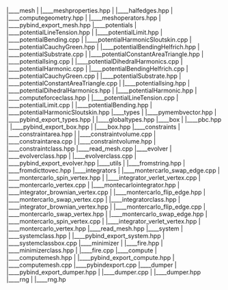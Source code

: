 |____mesh
| |____meshproperties.hpp
| |____halfedges.hpp
| |____computegeometry.hpp
| |____meshoperators.hpp
| |____pybind_export_mesh.hpp
|____potentials
| |____potentialLineTension.hpp
| |____potentialLimit.hpp
| |____potentialBending.cpp
| |____potentialHarmonicSloutskin.cpp
| |____potentialCauchyGreen.hpp
| |____potentialBendingHelfrich.hpp
| |____potentialSubstrate.cpp
| |____potentialConstantAreaTriangle.hpp
| |____potentialIsing.cpp
| |____potentialDihedralHarmonics.cpp
| |____potentialHarmonic.cpp
| |____potentialBendingHelfrich.cpp
| |____potentialCauchyGreen.cpp
| |____potentialSubstrate.hpp
| |____potentialConstantAreaTriangle.cpp
| |____potentialIsing.hpp
| |____potentialDihedralHarmonics.hpp
| |____potentialHarmonic.hpp
| |____computeforceclass.hpp
| |____potentialLineTension.cpp
| |____potentialLimit.cpp
| |____potentialBending.hpp
| |____potentialHarmonicSloutskin.hpp
|____types
| |____pymembvector.hpp
| |____pybind_export_types.hpp
| |____globaltypes.hpp
|____box
| |____pbc.hpp
| |____pybind_export_box.hpp
| |____box.hpp
|____constraints
| |____constraintarea.hpp
| |____constraintvolume.cpp
| |____constraintarea.cpp
| |____constraintvolume.hpp
| |____constraintclass.hpp
|____read_mesh.cpp
|____evolver
| |____evolverclass.hpp
| |____evolverclass.cpp
| |____pybind_export_evolver.hpp
|____utils
| |____fromstring.hpp
| |____fromdicttovec.hpp
|____integrators
| |____montercarlo_swap_edge.cpp
| |____montercarlo_spin_vertex.hpp
| |____integrator_verlet_vertex.cpp
| |____montercarlo_vertex.cpp
| |____montecarlointegrator.hpp
| |____integrator_brownian_vertex.cpp
| |____montercarlo_flip_edge.hpp
| |____montercarlo_swap_vertex.cpp
| |____integratorclass.hpp
| |____integrator_brownian_vertex.hpp
| |____montercarlo_flip_edge.cpp
| |____montercarlo_swap_vertex.hpp
| |____montercarlo_swap_edge.hpp
| |____montercarlo_spin_vertex.cpp
| |____integrator_verlet_vertex.hpp
| |____montercarlo_vertex.hpp
|____read_mesh.hpp
|____system
| |____systemclass.hpp
| |____pybind_export_system.hpp
| |____systemclassbox.cpp
|____minimizer
| |____fire.hpp
| |____minimizerclass.hpp
| |____fire.cpp
|____compute
| |____computemesh.hpp
| |____pybind_export_compute.hpp
| |____computemesh.cpp
|____pybindexport.cpp
|____dumper
| |____pybind_export_dumper.hpp
| |____dumper.cpp
| |____dumper.hpp
|____rng
| |____rng.hp